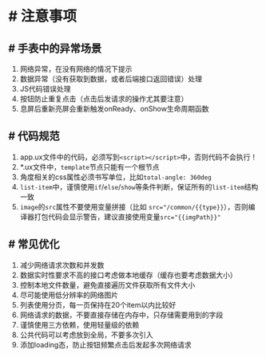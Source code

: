 <!-- 源地址: https://iot.mi.com/vela/quickapp/zh/guide/other/tips.html -->

# # 注意事项

## # 手表中的异常场景

  1. 网络异常，在没有网络的情况下提示
  2. 数据异常（没有获取到数据，或者后端接口返回错误）处理
  3. JS代码错误处理
  4. 按钮防止重复点击（点击后发请求的操作尤其要注意）
  5. 息屏后重新亮屏会重新触发onReady、onShow生命周期函数

## # 代码规范

  1. app.ux文件中的代码，必须写到`<script></script>`中，否则代码不会执行！
  2. *.ux文件中，`template`节点只能有一个根节点
  3. 角度相关的css属性必须书写单位，比如`total-angle: 360deg`
  4. `list-item`中，谨慎使用`if`/`else`/`show`等条件判断，保证所有的`list-item`结构一致
  5. `image`的`src`属性不要使用变量拼接（比如 `src="/common/{{type}}`），否则编译器打包代码会显示警告，建议直接使用变量`src="{{imgPath}}"`

## # 常见优化

  1. 减少网络请求次数和并发数
  2. 数据实时性要求不高的接口考虑做本地缓存（缓存也要考虑数据大小）
  3. 控制本地文件数量，避免直接遍历文件获取所有文件大小
  4. 尽可能使用低分辨率的网络图片
  5. 列表使用分页，每一页保持在20个item以内比较好
  6. 网络请求的数据，不要直接存储在内存中，只存储需要用到的字段
  7. 谨慎使用三方依赖，使用轻量级的依赖
  8. 公共代码可以考虑放到全局，不要多次引入
  9. 添加loading态，防止按钮频繁点击后发起多次网络请求

